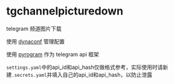 # tgchannelpicturedown

telegram 频道图片下载

使用 [dynaconf](https://github.com/dynaconf/dynaconf) 管理配置

使用 [pyrogram](https://github.com/pyrogram/pyrogram) 作为 telegram api 框架

`settings.yaml`中的api_id和api_hash仅做格式参考，实际使用时请新建`.secrets.yaml`并填入自己的api_id和api_hash，以防止泄露




